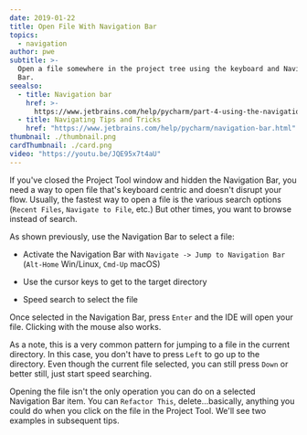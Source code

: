 ```yaml
---
date: 2019-01-22
title: Open File With Navigation Bar
topics:
  - navigation
author: pwe
subtitle: >-
  Open a file somewhere in the project tree using the keyboard and Navigation
  Bar.
seealso:
  - title: Navigation bar
    href: >-
      https://www.jetbrains.com/help/pycharm/part-4-using-the-navigation-bar.html
  - title: Navigating Tips and Tricks
    href: "https://www.jetbrains.com/help/pycharm/navigation-bar.html"
thumbnail: ./thumbnail.png
cardThumbnail: ./card.png
video: "https://youtu.be/JQE95x7t4aU"
---
```


If you've closed the Project Tool window and hidden the Navigation
Bar, you need a way to open file that's keyboard centric and doesn't
disrupt your flow. Usually, the fastest way to open a file is the
various search options (`Recent Files`, `Navigate to File`, etc.)
But other times, you want to browse instead of search.

As shown previously, use the Navigation Bar to select a file:

- Activate the Navigation Bar with
  `Navigate -> Jump to Navigation Bar` (`Alt-Home` Win/Linux,
  `Cmd-Up` macOS)

- Use the cursor keys to get to the target directory

- Speed search to select the file

Once selected in the Navigation Bar, press `Enter` and the IDE will
open your file. Clicking with the mouse also works.

As a note, this is a very common pattern for jumping to a file in
the current directory. In this case, you don't have to press
`Left` to go up to the directory. Even though the current file selected,
you can still press `Down` or better still, just start speed searching.

Opening the file isn't the only operation you can do on a selected
Navigation Bar item. You can `Refactor This`, delete...basically,
anything you could do when you click on the file in the Project Tool.
We'll see two examples in subsequent tips.
